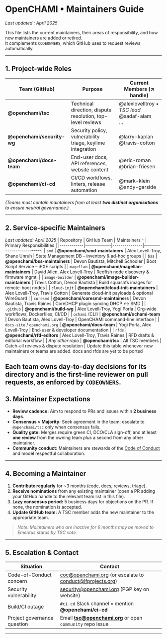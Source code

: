 # OpenCHAMI • Maintainers Guide
_Last updated : April 2025_

This file lists the current maintainers, their areas of responsibility, and how new maintainers are added or retired.  
It complements `CODEOWNERS`, which GitHub uses to request reviews automatically.

---

## 1. Project-wide Roles

| Team (GitHub) | Purpose | Current Members (↗ handle) |
|---------------|---------|----------------------------|
| **@openchami/tsc** | Technical direction, dispute resolution, top-level reviews | @alexlovelltroy • _TSC lead_ <br> @sadaf-alam <br> … |
| **@openchami/security-wg** | Security policy, vulnerability triage, keylime integration | @larry-kaplan <br> @travis-cotton |
| **@openchami/docs-team** | End-user docs, API references, website content | @eric-roman <br> @brian-friesen |
| **@openchami/ci-cd** | CI/CD workflows, linters, release automation | @mark-klein <br> @andy-garside |

*(Teams must contain maintainers from at least **two distinct organisations** to ensure neutral governance.)*

---

## 2. Service-specific Maintainers 
_Last updated: April 2025_
| Repository | GitHub Team | Maintainers † | Primary Responsibilities |
|------------|-------------|---------------|--------------------------|
| `smd` | **@openchami/smd-maintainers** | Alex Lovell-Troy, Shane Unruh | State Management DB – inventory & ad-hoc groups |
| `bss` | **@openchami/bss-maintainers** | Devon Bautista, Mitchell Schooler | Boot Script Service – iPXE scripts |
| `magellan` | **@openchami/magellan-maintainers** | David Allen, Alex Lovell-Troy | Redfish node discovery & firmware mgmt. |
| `image-builder` | **@openchami/image-builder-maintainers** | Travis Cotton, Devon Bautista | Build squashfs images for remote-boot nodes |
| `cloud-init` | **@openchami/cloud-init-maintainers** | Alex Lovell-Troy, Travis Cotton | Generate cloud-init payloads & optional WireGuard |
| `coresmd` | **@openchami/coresmd-maintainers** | Devon Bautista, Travis Raines | CoreDHCP plugin syncing DHCP ↔ SMD |
| `.github` | **@openchami/build-wg** | Alex Lovell-Troy, Yogi Porla | Org-wide workflows, Dockerfiles, CI/CD |
| `ochami` (CLI) | **@openchami/ochami-team** | Devon Bautista, Alex Lovell-Troy | OpenCHAMI command-line interface |
| `docs-site` / `openchami.org` | **@openchami/docs-team** | Yogi Porla, Alex Lovell-Troy | End-user & developer documentation |
| `rfds` | **@openchami/rfd-editors** | Alex Lovell-Troy, Travis Raines | RFD drafts & editorial workflow |
| _Any other repo_ | **@openchami/tsc** | All TSC members | Catch-all reviews & dispute resolution |
Update this table whenever new maintainers or teams are added. docs and rfds are yet to be ported

Each team owns day-to-day decisions for its directory and is the first-line reviewer on pull requests, as enforced by `CODEOWNERS`.
---

## 3. Maintainer Expectations

* **Review cadence:** Aim to respond to PRs and issues within **2 business days**.  
* **Consensus > Majority:** Seek agreement in the team; escalate to `@openchami/tsc` only when consensus fails.  
* **Quality gate:** Merges require green CI, DCO/CLA sign-off, and at least **one review** from the owning team *plus* a second from any other maintainer.  
* **Community conduct:** Maintainers are stewards of the [Code of Conduct](code_of_conduct.md) and model respectful collaboration.  

---

## 4. Becoming a Maintainer

1. **Contribute regularly** for ~3 months (code, docs, reviews, triage).  
2. **Receive nominations** from any existing maintainer (open a PR adding your GitHub handle to the relevant team list in this file).  
3. **Lazy consensus period:** 5 business days for objections on the PR. If none, the nomination is accepted.  
4. **Update GitHub team:** A TSC member adds the new maintainer to the appropriate team.  

> _Note: Maintainers who are inactive for 6 months may be moved to Emeritus status by TSC vote._

---

## 5. Escalation & Contact

| Situation | Contact |
|-----------|---------|
| Code-of-Conduct concern | <coc@openchami.org> (or escalate to conduct@lfprojects.org) |
| Security vulnerability | <security@openchami.org> (PGP key on website) |
| Build/CI outage | `#ci-cd` Slack channel • mention **@openchami/ci-cd** |
| Project governance question | Email **tsc@openchami.org** or open `community` repo issue |

---

